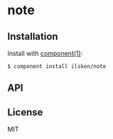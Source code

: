
# note

  

## Installation

  Install with [component(1)](http://component.io):

    $ component install ilsken/note

## API



## License

  MIT
